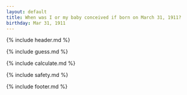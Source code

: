 ```yaml
---
layout: default
title: When was I or my baby conceived if born on March 31, 1911?
birthday: Mar 31, 1911
---
```


{% include header.md %}

{% include guess.md %}

{% include calculate.md %}

{% include safety.md %}

{% include footer.md %}



